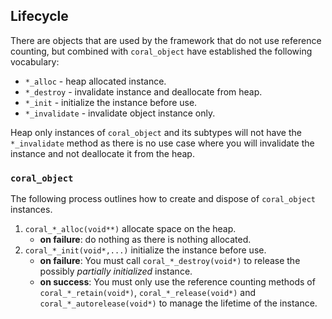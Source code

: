 ## Lifecycle
There are objects that are used by the framework that do not use 
reference counting, but combined with `coral_object` have established the 
following vocabulary:
* `*_alloc` - heap allocated instance.
* `*_destroy` - invalidate instance and deallocate from heap.
* `*_init` - initialize the instance before use.
* `*_invalidate` - invalidate object instance only.

Heap only instances of `coral_object` and its subtypes will not have the 
`*_invalidate` method as there is no use case where you will invalidate the 
instance and not deallocate it from the heap.

### `coral_object`
The following process outlines how to create and dispose of `coral_object` 
instances.
1. `coral_*_alloc(void**)` allocate space on the heap.
   * **on failure**: do nothing as there is nothing allocated.
2. `coral_*_init(void*,...)` initialize the instance before use.
   * **on failure**: You must call `coral_*_destroy(void*)` to release the  
     possibly _partially initialized_ instance.
   * **on success**: You must only use the reference counting
     methods of `coral_*_retain(void*)`, `coral_*_release(void*)` and
     `coral_*_autorelease(void*)` to manage the lifetime of the instance.
